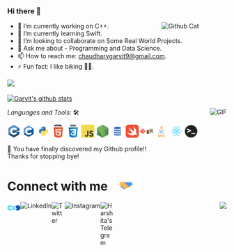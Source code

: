### Hi there 👋
<img align="right" width=150px alt="Github Cat" src="https://camo.githubusercontent.com/3b7c592ede97b6138ffd4b1cc1541c2f3b11fd39/687474703a2f2f33312e6d656469612e74756d626c722e636f6d2f31376665613932306666333665663466356238373764353231366137616164392f74756d626c725f6d6f39786a65387a5a34317163626975666f315f313238302e676966" />


- 🔭 I’m currently working on C++.
- 🌱 I’m currently learning Swift.
- 👯 I’m looking to collaborate on Some Real World Projects.
- 💬 Ask me about - Programming and Data Science.
- 📫 How to reach me: chaudharygarvit9@gmail.com.
- ⚡ Fun fact: I like biking 🚴🏻.

<a href="https://github.com/chaudharygarvit9">
  <img align="center" src="https://github-readme-stats.vercel.app/api/top-langs/?username=chaudharygarvit9&theme=light&hide_langs_below=1" />
</a>
<br></br>
<a href="https://github.com/chaudharygarvit9">
 <img align="center" src="https://github-readme-stats.vercel.app/api?username=chaudharygarvit9&show_icons=true&theme=light&line_height=27" alt="Garvit's github stats"/>
</a>

_Languages and Tools:_ 🛠  <img align="right" alt="GIF" height="60px" src="https://media.giphy.com/media/du3J3cXyzhj75IOgvA/giphy.gif" />

<code><img height="30" src="https://raw.githubusercontent.com/github/explore/80688e429a7d4ef2fca1e82350fe8e3517d3494d/topics/cpp/cpp.png"></code>
<code><img height="30" src="https://raw.githubusercontent.com/github/explore/80688e429a7d4ef2fca1e82350fe8e3517d3494d/topics/c/c.png"></code>
<code><img height="30" src="https://raw.githubusercontent.com/github/explore/80688e429a7d4ef2fca1e82350fe8e3517d3494d/topics/python/python.png"></code>
<code><img height="30" src="https://raw.githubusercontent.com/github/explore/80688e429a7d4ef2fca1e82350fe8e3517d3494d/topics/html/html.png"></code>
<code><img height="30" src="https://raw.githubusercontent.com/github/explore/5c058a388828bb5fde0bcafd4bc867b5bb3f26f3/topics/css/css.png"></code>
<code><img height="30" src="https://raw.githubusercontent.com/github/explore/80688e429a7d4ef2fca1e82350fe8e3517d3494d/topics/javascript/javascript.png"></code>
<code><img height="30" src="https://raw.githubusercontent.com/github/explore/80688e429a7d4ef2fca1e82350fe8e3517d3494d/topics/nodejs/nodejs.png"></code>
<code><img height="30" src="https://raw.githubusercontent.com/github/explore/80688e429a7d4ef2fca1e82350fe8e3517d3494d/topics/sql/sql.png"></code>
<code><img height="30" src="https://raw.githubusercontent.com/github/explore/80688e429a7d4ef2fca1e82350fe8e3517d3494d/topics/swift/swift.png"></code>
<code><img height="30" src="https://raw.githubusercontent.com/github/explore/80688e429a7d4ef2fca1e82350fe8e3517d3494d/topics/git/git.png"></code>
<code><img height="30" src="https://raw.githubusercontent.com/github/explore/80688e429a7d4ef2fca1e82350fe8e3517d3494d/topics/java/java.png"></code>
<code><img height="30" src="https://raw.githubusercontent.com/github/explore/80688e429a7d4ef2fca1e82350fe8e3517d3494d/topics/react/react.png"></code>
<code><img height="30" src="https://raw.githubusercontent.com/github/explore/80688e429a7d4ef2fca1e82350fe8e3517d3494d/topics/terminal/terminal.png"></code>


🔭 You have finally discovered my Github profile!!
<br>Thanks for stopping bye!

# Connect with me <img src="Assets/Handshake.gif" height="32px">

[<img align="left" alt="My website" height="30px" src="https://github.com/garvitchaudhary9/chaudharygarvit9.github.io/blob/master/images/cg9.png" />](https://garvitchaudhary9.github.io/chaudharygarvit9.github.io/)

[<img align="left" alt="LinkedIn" height="30px" src="https://cdn.jsdelivr.net/npm/simple-icons@v3/icons/linkedin.svg"/>](https://www.linkedin.com/in/chaudharygarvit9/)

<a href="https://twitter.com/GarvitChaudha19">
  <img align="left" alt="Twitter" width="30px" src="https://cdn.jsdelivr.net/npm/simple-icons@v3/icons/twitter.svg" />
</a>

[<img align="left" alt="Instagram" height="30px" src="https://cdn.jsdelivr.net/npm/simple-icons@v3/icons/instagram.svg" />](https://www.instagram.com/__garvit__chaudhary__/)

<a href="https://www.facebook.com/garvit.chaudhary.6">
  <img align="left" alt="Harshita's Telegram" width="30px" src="https://cdn.jsdelivr.net/npm/simple-icons@v3/icons/facebook.svg" />
</a>

<img align="right" src="http://estruyf-github.azurewebsites.net/api/VisitorHit?user=chaudharygarvit9&repo=chaudharygarvit9&countColorcountColor&countColor=%237B1E7B"/>

<!--
**garvitchaudhary9/garvitchaudhary9** is a ✨ _special_ ✨ repository because its `README.md` (this file) appears on your GitHub profile.

Here are some ideas to get you started:

- 🔭 I’m currently working on ...
- 🌱 I’m currently learning ...
- 👯 I’m looking to collaborate on ...
- 🤔 I’m looking for help with ...
- 💬 Ask me about ...
- 📫 How to reach me: ...
- 😄 Pronouns: ...
- ⚡ Fun fact: ...
-->
